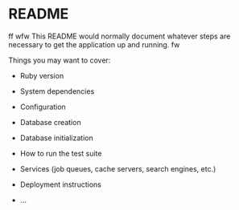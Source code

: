 # README
 ff wfw 
This README would normally document whatever steps are necessary to get the
application up and running. fw

Things you may want to cover:

* Ruby version

* System dependencies

* Configuration

* Database creation

* Database initialization

* How to run the test suite

* Services (job queues, cache servers, search engines, etc.)

* Deployment instructions

* ...
